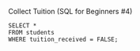 Collect Tuition (SQL for Beginners #4)

    SELECT *
    FROM students
    WHERE tuition_received = FALSE;
